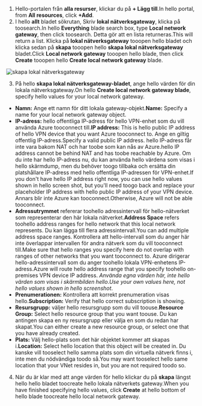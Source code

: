 1. <span data-ttu-id="7c1f7-101">Hello-portalen från **alla resurser**, klickar du på **+ Lägg till**.</span><span class="sxs-lookup"><span data-stu-id="7c1f7-101">In hello portal, from **All resources**, click **+Add**.</span></span> 
2. <span data-ttu-id="7c1f7-102">I hello **allt** bladet sökrutan, Skriv **lokal nätverksgateway**, klicka på toosearch.</span><span class="sxs-lookup"><span data-stu-id="7c1f7-102">In hello **Everything** blade search box, type **Local network gateway**, then click toosearch.</span></span> <span data-ttu-id="7c1f7-103">Detta gör att en lista returneras.</span><span class="sxs-lookup"><span data-stu-id="7c1f7-103">This will return a list.</span></span> <span data-ttu-id="7c1f7-104">Klicka på **lokal nätverksgateway** tooopen hello bladet och klicka sedan på **skapa** tooopen hello **skapa lokal nätverksgateway** bladet.</span><span class="sxs-lookup"><span data-stu-id="7c1f7-104">Click **Local network gateway** tooopen hello blade, then click **Create** tooopen hello **Create local network gateway** blade.</span></span>

  ![skapa lokal nätverksgateway](./media/vpn-gateway-add-lng-s2s-rm-portal-include/createlng.png)

3. <span data-ttu-id="7c1f7-106">På hello **skapa lokal nätverksgateway-bladet**, ange hello värden för din lokala nätverksgateway.</span><span class="sxs-lookup"><span data-stu-id="7c1f7-106">On hello **Create local network gateway blade**, specify hello values for your local network gateway.</span></span>

  - <span data-ttu-id="7c1f7-107">**Namn:** Ange ett namn för ditt lokala gateway-objekt.</span><span class="sxs-lookup"><span data-stu-id="7c1f7-107">**Name:** Specify a name for your local network gateway object.</span></span>
  - <span data-ttu-id="7c1f7-108">**IP-adress:** hello offentliga IP-adress för hello VPN-enhet som du vill använda Azure tooconnect till.</span><span class="sxs-lookup"><span data-stu-id="7c1f7-108">**IP address:** This is hello public IP address of hello VPN device that you want Azure tooconnect to.</span></span> <span data-ttu-id="7c1f7-109">Ange en giltig offentlig IP-adress.</span><span class="sxs-lookup"><span data-stu-id="7c1f7-109">Specify a valid public IP address.</span></span> <span data-ttu-id="7c1f7-110">hello IP-adress får inte vara bakom NAT och har toobe som kan nås av Azure.</span><span class="sxs-lookup"><span data-stu-id="7c1f7-110">hello IP address cannot be behind NAT and has toobe reachable by Azure.</span></span> <span data-ttu-id="7c1f7-111">Om du inte har hello IP-adress nu, du kan använda hello värdena som visas i hello skärmdump, men du behöver toogo tillbaka och ersätta din platshållare IP-adress med hello offentliga IP-adressen för VPN-enhet.</span><span class="sxs-lookup"><span data-stu-id="7c1f7-111">If you don't have hello IP address right now, you can use hello values shown in hello screen shot, but you'll need toogo back and replace your placeholder IP address with hello public IP address of your VPN device.</span></span> <span data-ttu-id="7c1f7-112">Annars blir inte Azure kan tooconnect.</span><span class="sxs-lookup"><span data-stu-id="7c1f7-112">Otherwise, Azure will not be able tooconnect.</span></span>
  - <span data-ttu-id="7c1f7-113">**Adressutrymmet** refererar toohello adressintervall för hello-nätverket som representerar den här lokala nätverket.</span><span class="sxs-lookup"><span data-stu-id="7c1f7-113">**Address Space** refers toohello address ranges for hello network that this local network represents.</span></span> <span data-ttu-id="7c1f7-114">Du kan lägga till flera adressintervall.</span><span class="sxs-lookup"><span data-stu-id="7c1f7-114">You can add multiple address space ranges.</span></span> <span data-ttu-id="7c1f7-115">Kontrollera att hello-intervall som du anger här inte överlappar intervallen för andra nätverk som du vill tooconnect till.</span><span class="sxs-lookup"><span data-stu-id="7c1f7-115">Make sure that hello ranges you specify here do not overlap with ranges of other networks that you want tooconnect to.</span></span> <span data-ttu-id="7c1f7-116">Azure dirigerar hello-adressintervall som du anger toohello lokala VPN-enhetens IP-adress.</span><span class="sxs-lookup"><span data-stu-id="7c1f7-116">Azure will route hello address range that you specify toohello on-premises VPN device IP address.</span></span> <span data-ttu-id="7c1f7-117">*Använda egna värden här, inte hello värden som visas i skärmbilden hello*.</span><span class="sxs-lookup"><span data-stu-id="7c1f7-117">*Use your own values here, not hello values shown in hello screenshot*.</span></span>
  - <span data-ttu-id="7c1f7-118">**Prenumerationen:** Kontrollera att korrekt prenumeration visas hello.</span><span class="sxs-lookup"><span data-stu-id="7c1f7-118">**Subscription:** Verify that hello correct subscription is showing.</span></span>
  - <span data-ttu-id="7c1f7-119">**Resursgrupp:** väljer hello resursgrupp som du vill toouse.</span><span class="sxs-lookup"><span data-stu-id="7c1f7-119">**Resource Group:** Select hello resource group that you want toouse.</span></span> <span data-ttu-id="7c1f7-120">Du kan antingen skapa en ny resursgrupp eller välja en som du redan har skapat.</span><span class="sxs-lookup"><span data-stu-id="7c1f7-120">You can either create a new resource group, or select one that you have already created.</span></span>
  - <span data-ttu-id="7c1f7-121">**Plats:** Välj hello-plats som det här objektet kommer att skapas i.</span><span class="sxs-lookup"><span data-stu-id="7c1f7-121">**Location:** Select hello location that this object will be created in.</span></span> <span data-ttu-id="7c1f7-122">Du kanske vill tooselect hello samma plats som din virtuella nätverk finns i, inte men du nödvändiga toodo så.</span><span class="sxs-lookup"><span data-stu-id="7c1f7-122">You may want tooselect hello same location that your VNet resides in, but you are not required toodo so.</span></span>

4. <span data-ttu-id="7c1f7-123">När du är klar med att ange värden för hello klickar du på **skapa** längst hello hello bladet toocreate hello lokala nätverkets gateway.</span><span class="sxs-lookup"><span data-stu-id="7c1f7-123">When you have finished specifying hello values, click **Create** at hello bottom of hello blade toocreate hello local network gateway.</span></span>
